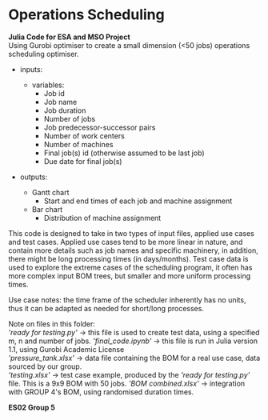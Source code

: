 # Operations Scheduling 

**Julia Code for ESA and MSO Project**  
Using Gurobi optimiser to create a small dimension (<50 jobs) operations scheduling optimiser. 

- inputs:
    
    - variables:
        - Job id 
        - Job name 
        - Job duration 
        - Number of jobs 
        - Job predecessor-successor pairs 
        - Number of work centers  
        - Number of machines 
        - Final job(s) id (otherwise assumed to be last job) 
        - Due date for final job(s) 
- outputs:
    - Gantt chart  
        - Start and end times of each job and machine assignment 
    - Bar chart 
        - Distribution of machine assignment

This code is designed to take in two types of input files, applied use cases and test cases. Applied use cases tend to be more linear in nature,  and contain more details such as job names and specific machinery, in addition, there might be long processing times (in days/months). Test case data is used to explore the extreme cases of the scheduling program, it often has more complex input BOM trees, but smaller and more uniform processing times.

Use case notes: the time frame of the scheduler inherently has no units, thus it can be adapted as needed for short/long processes.

Note on files in this folder:  
*'ready for testing.py'* -> this file is used to create test data, using a specified m, n and number of jobs.
*'final_code.ipynb'* -> this file is run in Julia version 1.1, using Gurobi Academic License  
*'pressure_tank.xlsx'* -> data file containing the BOM for a real use case, data sourced by our group.  
*'testing.xlsx'* -> test case example, produced by the *'ready for testing.py'* file. This is a 9x9 BOM with 50 jobs.
*'BOM combined.xlsx'* -> integration with GROUP 4's BOM, using randomised duration times.




**ES02 Group 5**  